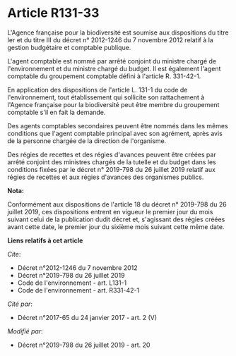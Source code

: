 # Article R131-33

L'Agence française pour la biodiversité est soumise aux dispositions du titre Ier et du titre III du décret n° 2012-1246 du 7
novembre 2012 relatif à la gestion budgétaire et comptable publique. 

L'agent comptable est nommé par arrêté conjoint du ministre chargé de l'environnement et du ministre chargé du budget. Il est
également l'agent comptable du groupement comptable défini à l'article R. 331-42-1. 

En application des dispositions de l'article L. 131-1 du code de l'environnement, tout établissement qui sollicite son
rattachement à l'Agence française pour la biodiversité peut être membre du groupement comptable s'il en fait la demande. 

Des agents comptables secondaires peuvent être nommés dans les mêmes conditions que l'agent comptable principal avec son
agrément, après avis de la personne chargée de la direction de l'organisme. 

Des régies de recettes et des régies d'avances peuvent être créées par arrêté conjoint des ministres chargés de la tutelle et
du budget dans les conditions fixées par le décret n° 2019-798 du 26 juillet 2019 relatif aux régies de recettes et aux
régies d'avances des organismes publics.

**Nota:**

Conformément aux dispositions de l'article 18 du décret n° 2019-798 du 26 juillet 2019, ces dispositions entrent en vigueur
le premier jour du mois suivant celui de la publication dudit décret et, s'agissant des régies créées avant cette date, le
premier jour du sixième mois suivant cette même date.

**Liens relatifs à cet article**

_Cite_:

  - Décret n°2012-1246 du 7 novembre 2012
  - Décret n°2019-798 du 26 juillet 2019
  - Code de l'environnement - art. L131-1
  - Code de l'environnement - art. R331-42-1

_Cité par_:

  - Décret n°2017-65 du 24 janvier 2017 - art. 2 (V)

_Modifié par_:

  - Décret n°2019-798 du 26 juillet 2019 - art. 20
